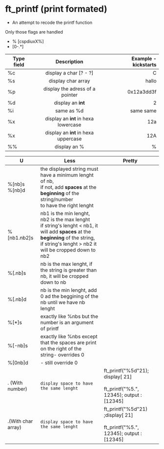 # ft_printf  (print formated)

* An attempt to recode the printf function
 

Only those flags are handled
* % [cspdiuxX%]
*  [0-.*]

| Type field | Description | Example - kickstarts | 
| ------------- |:-------------:| -----:| 
| %c | display a char [? - ?]| C | 
| %s | display char array | hallo |
| %p | display the adress of a pointer| 0x12a3dd3f |
| %d| display  an **int** | 2
| %i| same as %d | same same
| %x| display an **int** in hexa lowercase | 12a
| %x| display an **int** in hexa uppercase | 12A
| %%| display an %| %



 
|U| Less | Pretty 
--- | --- | ---
|%[nb]s<br>%[nb]d|the displayed string must have a minimum lenght of nb, <br>if not, add **spaces** at the **beginning** of the string/number<br>to have the right lenght|
|%[nb1.nb2]s|nb1 is the min lenght, nb2 is the max lenght<br>if string's lenght < nb1, it will add **spaces** at the **beginning** of the string, <br> if string's lenght > nb2 it will be cropped down to nb2|
|%[.nb]s|nb is the max lenght, if the string is greater than nb, it will be cropped down to nb|
|%[.nb]d|nb is the min lenght, add 0 ad the beggining of the nb until we have nb lenght|
|%[*]s|exactly like %nbs but the number is an argument of printf|
|%[-nb]s|exactly like %nbs except that the spaces are print on the right of the string- overrides 0|
|%[0nb]d|- still override 0|
. (With number)| `display space to have the same lenght`| ft_printf("%5d"21);   display[     21]<br><br>ft_printf("%5.", 12345); output : [12345]
 .(With char array)| `display space to have the same lenght`| ft_printf("%5d"21) ;display[     21]<br><br>ft_printf("%5.", 12345); output : [12345]


